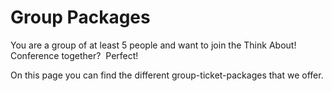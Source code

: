 # Group Packages

You are a group of at least 5 people and want to join the Think About! Conference together?  Perfect! 

On this page you can find the different group-ticket-packages that we offer.
